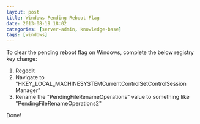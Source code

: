 ```yaml
---
layout: post
title: Windows Pending Reboot Flag
date: 2013-08-19 18:02
categories: [server-admin, knowledge-base]
tags: [windows]
---
```

To clear the pending reboot flag on Windows, complete the below registry key change:

1. Regedit
2. Navigate to "HKEY_LOCAL_MACHINESYSTEMCurrentControlSetControlSession Manager"
3. Rename the "PendingFileRenameOperations" value to something like "PendingFileRenameOperations2"

Done!
